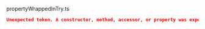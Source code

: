 propertyWrappedInTry.ts
```json
Unexpected token. A constructor, method, accessor, or property was expected.
```
